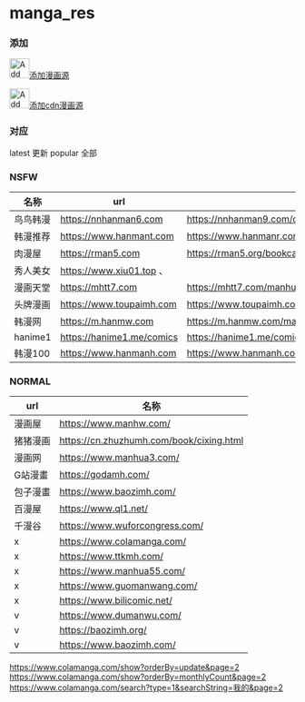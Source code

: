 # manga_res

### 添加


<a href="https://intradeus.github.io/http-protocol-redirector?r=mangayomi://add-repo?repo_name=mgyomi_res%26repo_url=https://github.com/sdaoyi/mgyomi_res%26manga_url=https://raw.githubusercontent.com/sdaoyi/mgyomi_res/refs/heads/main/cartoon_index.json"><img alt="Add manga repository" src="images/add-anime-repository.png" height="35">添加漫画源</a>


<a href="https://intradeus.github.io/http-protocol-redirector?r=mangayomi://add-repo?repo_name=mgyomi_res%26repo_url=https://github.com/sdaoyi/mgyomi_res%26manga_url=https://cdn.jsdelivr.net/gh/sdaoyi/mgyomi_res@main/cartoon_index.json"><img alt="Add manga repository" src="images/add-anime-repository.png" height="35">添加cdn漫画源</a>


### 对应
 latest   更新
 popular  全部

### NSFW

| 名称 | url | POP
|--- |--- |---
| 鸟鸟韩漫 |  https://nnhanman6.com  |    https://nnhanman9.com/comics/all/ob/hits/st/all/page/5
| 韩漫推荐 |  https://www.hanmant.com   | https://www.hanmanr.com/index.php/category/order/hits/page/44
| 肉漫屋   |  https://rman5.com  |        https://rman5.org/bookcatalog/all/ob/time/st/all/page/8
| 秀人美女 |  https://www.xiu01.top 、 
| 漫画天堂 |  https://mhtt7.com  |       https://mhtt7.com/manhuafenlei/all/ob/time/st/all/page/8
| 头牌漫画 |  https://www.toupaimh.com | https://www.toupaimh.com/hotmh/index_2.html
| 韩漫网   | https://m.hanmw.com |       https://m.hanmw.com/manhualist?page=3 
| hanime1  | https://hanime1.me/comics  | https://hanime1.me/comics?page=7
| 韩漫100  | https://www.hanmanh.com |  https://www.hanmanh.com/category/order/hits/page/2


### NORMAL

| url | 名称 |
| --- | ---- |
| 漫画屋   |https://www.manhw.com/ 
| 猪猪漫画 |https://cn.zhuzhumh.com/book/cixing.html
| 漫画网   |https://www.manhua3.com/
| G站漫畫  |https://godamh.com/ 
| 包子漫畫 |https://www.baozimh.com/ 
| 百漫屋   |https://www.ql1.net/ 
| 千漫谷   |https://www.wuforcongress.com/ 
| x | https://www.colamanga.com/
| x | https://www.ttkmh.com/
| x | https://www.manhua55.com/
| x | https://www.guomanwang.com/
| x | https://www.bilicomic.net/
| v | https://www.dumanwu.com/
| v | https://baozimh.org/ 
| v | https://www.baozimh.com/ 






https://www.colamanga.com/show?orderBy=update&page=2
https://www.colamanga.com/show?orderBy=monthlyCount&page=2
https://www.colamanga.com/search?type=1&searchString=我的&page=2
